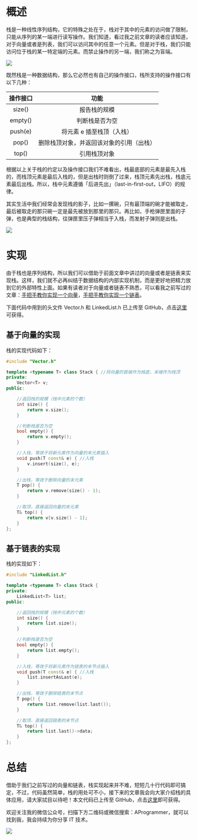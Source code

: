 # 概述

栈是一种线性序列结构，它的特殊之处在于，栈对于其中的元素的访问做了限制，只能从序列的某一端进行读写操作。我们知道，看过我之前文章的读者应该知道，对于向量或者是列表，我们可以访问其中的任意一个元素。但是对于栈，我们只能访问位于栈的某一特定端的元素。而禁止操作的另一端，我们称之为盲端。

![](D:\Study\算法与数据结构\邓俊辉\栈\栈.png)

既然栈是一种数据结构，那么它必然也有自己的操作接口，栈所支持的操作接口有以下几种：

| 操作接口 |                   功能                   |
| :------: | :--------------------------------------: |
|  size()  |               报告栈的规模               |
| empty()  |              判断栈是否为空              |
| push(e)  |        将元素 e 插至栈顶（入栈）         |
|  pop()   | 删除栈顶对象，并返回该对象的引用（出栈） |
|  top()   |               引用栈顶对象               |

根据以上关于栈的约定以及操作接口我们不难看出，栈最底部的元素是最先入栈的，而栈顶元素是最后入栈的，但是出栈时则倒了过来，栈顶元素先出栈，栈底元素最后出栈。所以，栈中元素遵循「后进先出」（last-in-first-out，LIFO）的规律。

其实生活中我们经常会发现栈的影子，比如一摞碗，只有最顶端的碗才能被取走，最后被取走的那只碗一定是最先被放到那里的那只。再比如，手枪弹匣里面的子弹，也是典型的栈结构，往弹匣里压子弹相当于入栈，而发射子弹则是出栈。

![](D:\Study\算法与数据结构\邓俊辉\栈\1347e4e0240ce3ff6f24c32c34ec787e.gif)

# 实现

由于栈也是序列结构，所以我们可以借助于前面文章中讲过的向量或者是链表来实现栈。这样，我们就不必再纠结于数据结构的内部实现机制，而是更好地把精力放到它的外部特性上面。如果有读者对于向量或者链表不熟悉，可以看我之前写过的文章：[手把手教你实现一个向量](https://github.com/YoungYo/Algorithm/blob/master/5-%E6%89%8B%E6%8A%8A%E6%89%8B%E6%95%99%E4%BD%A0%E5%AE%9E%E7%8E%B0%E4%B8%80%E4%B8%AA%E5%90%91%E9%87%8F.md)，[手把手教你实现一个链表](https://github.com/YoungYo/Algorithm/blob/master/6-%E6%89%8B%E6%8A%8A%E6%89%8B%E6%95%99%E4%BD%A0%E5%AE%9E%E7%8E%B0%E4%B8%80%E4%B8%AA%E9%93%BE%E8%A1%A8.md)。

下面代码中用到的头文件 Vector.h 和 LinkedList.h 已上传至 GitHub，点击[这里](https://github.com/YoungYo/Algorithm/tree/master/source/%E7%AE%97%E6%B3%95%E4%B8%8E%E6%95%B0%E6%8D%AE%E7%BB%93%E6%9E%84/%E7%AE%97%E6%B3%95%E4%B8%8E%E6%95%B0%E6%8D%AE%E7%BB%93%E6%9E%84)可获得。

## 基于向量的实现

栈的实现代码如下：

```c++
#include "Vector.h"

template <typename T> class Stack { //将向量的首端作为栈底，末端作为栈顶
private:
	Vector<T> v;
public:

	//返回栈的规模（栈中元素的个数）
	int size() {
		return v.size();
	}

	//判断栈是否为空
	bool empty() {
		return v.empty();
	}

	//入栈，等效于将新元素作为向量的末元素插入
	void push(T const& e) { //入栈
		v.insert(size(), e);
	}

	//出栈，等效于删除向量的末元素
	T pop() {
		return v.remove(size() - 1);
	}

	//取顶，直接返回向量的末元素
	T& top() {
		return v[v.size() - 1];
	}
};
```

## 基于链表的实现

栈的实现如下：

```c++
#include "LinkedList.h"

template <typename T> class Stack {
private:
	LinkedList<T> list;
public:

	//返回栈的规模（栈中元素的个数）
	int size() {
		return list.size();
	}

	//判断栈是否为空
	bool empty() {
		return list.empty();
	}

	//入栈，等效于将新元素作为链表的末节点插入
	void push(T const& e) { //入栈
		list.insertAsLast(e);
	}

	//出栈，等效于删除链表的末节点
	T pop() {
		return list.remove(list.last());
	}

	//取顶，直接返回链表的末节点
	T& top() {
		return list.last()->data;
	}
};
```

# 总结

借助于我们之前写过的向量和链表，栈实现起来并不难，短短几十行代码即可搞定，不过，代码虽然简单，栈的用处可不小，接下来的文章我会向大家介绍栈的具体应用，请大家拭目以待吧！本文代码已上传至 GitHub，点击[这里](https://github.com/YoungYo/Algorithm/tree/master/source/%E7%AE%97%E6%B3%95%E4%B8%8E%E6%95%B0%E6%8D%AE%E7%BB%93%E6%9E%84/%E7%AE%97%E6%B3%95%E4%B8%8E%E6%95%B0%E6%8D%AE%E7%BB%93%E6%9E%84)即可获得。

欢迎关注我的微信公众号，扫描下方二维码或微信搜索：AProgrammer，就可以找到我，我会持续为你分享 IT 技术。

![](D:\王浩\头像\微信公众号二维码.jpg)